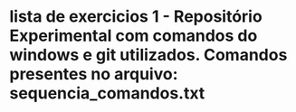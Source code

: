 # lista de exercicios 1 - Repositório Experimental com comandos do windows e git utilizados. Comandos presentes no arquivo:  sequencia_comandos.txt 
